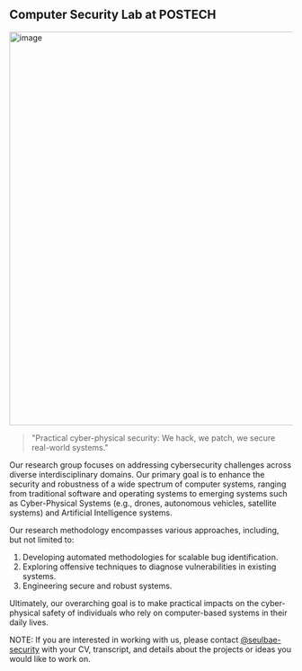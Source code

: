 ## Computer Security Lab at POSTECH
<img width="4200" height="700" alt="image" src="https://github.com/user-attachments/assets/93814747-3bf3-4888-bbe6-32cf49e38796" />

> "Practical cyber-physical security: We hack, we patch, we secure real-world systems."

Our research group focuses on addressing cybersecurity challenges across diverse interdisciplinary domains.
Our primary goal is to enhance the security and robustness of a wide spectrum of computer systems,
ranging from traditional software and operating systems to emerging systems such as Cyber-Physical Systems
(e.g., drones, autonomous vehicles, satellite systems) and Artificial Intelligence systems.

Our research methodology encompasses various approaches, including, but not limited to:
1. Developing automated methodologies for scalable bug identification.
2. Exploring offensive techniques to diagnose vulnerabilities in existing systems.
3. Engineering secure and robust systems.

Ultimately, our overarching goal is to make practical impacts on the cyber-physical safety of individuals who rely on computer-based systems in their daily lives.

NOTE: If you are interested in working with us, please contact [@seulbae-security](mailto:seulbae@postech.ac.kr)
with your CV, transcript, and details about the projects or ideas you would like to work on.
